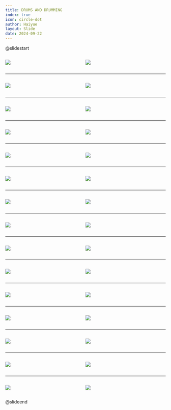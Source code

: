 ```yaml
---
title: DRUMS AND DRUMMING
index: true
icon: circle-dot
author: Haiyue
layout: Slide
date: 2024-09-22
---
```

 
@slidestart

<div style="display:flex">
<div style="flex:1">

![](https://raw.githubusercontent.com/yclord/reading/refs/heads/master/english/Level-T/DRUMS%20AND%20DRUMMING/001.webp)
</div>
<div style="flex:1">

![](https://raw.githubusercontent.com/yclord/reading/refs/heads/master/english/Level-T/DRUMS%20AND%20DRUMMING/002.webp)
</div>
</div>

---

<div style="display:flex">
<div style="flex:1">

![](https://raw.githubusercontent.com/yclord/reading/refs/heads/master/english/Level-T/DRUMS%20AND%20DRUMMING/003.webp)
</div>
<div style="flex:1">

![](https://raw.githubusercontent.com/yclord/reading/refs/heads/master/english/Level-T/DRUMS%20AND%20DRUMMING/004.webp)
</div>
</div>

---

<div style="display:flex">
<div style="flex:1">

![](https://raw.githubusercontent.com/yclord/reading/refs/heads/master/english/Level-T/DRUMS%20AND%20DRUMMING/005.webp)
</div>
<div style="flex:1">

![](https://raw.githubusercontent.com/yclord/reading/refs/heads/master/english/Level-T/DRUMS%20AND%20DRUMMING/006.webp)
</div>
</div>

---

<div style="display:flex">
<div style="flex:1">

![](https://raw.githubusercontent.com/yclord/reading/refs/heads/master/english/Level-T/DRUMS%20AND%20DRUMMING/007.webp)
</div>
<div style="flex:1">

![](https://raw.githubusercontent.com/yclord/reading/refs/heads/master/english/Level-T/DRUMS%20AND%20DRUMMING/008.webp)
</div>
</div>

---

<div style="display:flex">
<div style="flex:1">

![](https://raw.githubusercontent.com/yclord/reading/refs/heads/master/english/Level-T/DRUMS%20AND%20DRUMMING/009.webp)
</div>
<div style="flex:1">

![](https://raw.githubusercontent.com/yclord/reading/refs/heads/master/english/Level-T/DRUMS%20AND%20DRUMMING/010.webp)
</div>
</div>

---

<div style="display:flex">
<div style="flex:1">

![](https://raw.githubusercontent.com/yclord/reading/refs/heads/master/english/Level-T/DRUMS%20AND%20DRUMMING/011.webp)
</div>
<div style="flex:1">

![](https://raw.githubusercontent.com/yclord/reading/refs/heads/master/english/Level-T/DRUMS%20AND%20DRUMMING/012.webp)
</div>
</div>

---

<div style="display:flex">
<div style="flex:1">

![](https://raw.githubusercontent.com/yclord/reading/refs/heads/master/english/Level-T/DRUMS%20AND%20DRUMMING/013.webp)
</div>
<div style="flex:1">

![](https://raw.githubusercontent.com/yclord/reading/refs/heads/master/english/Level-T/DRUMS%20AND%20DRUMMING/014.webp)
</div>
</div>

---

<div style="display:flex">
<div style="flex:1">

![](https://raw.githubusercontent.com/yclord/reading/refs/heads/master/english/Level-T/DRUMS%20AND%20DRUMMING/015.webp)
</div>
<div style="flex:1">

![](https://raw.githubusercontent.com/yclord/reading/refs/heads/master/english/Level-T/DRUMS%20AND%20DRUMMING/016.webp)
</div>
</div>

---

<div style="display:flex">
<div style="flex:1">

![](https://raw.githubusercontent.com/yclord/reading/refs/heads/master/english/Level-T/DRUMS%20AND%20DRUMMING/017.webp)
</div>
<div style="flex:1">

![](https://raw.githubusercontent.com/yclord/reading/refs/heads/master/english/Level-T/DRUMS%20AND%20DRUMMING/018.webp)
</div>
</div>

---

<div style="display:flex">
<div style="flex:1">

![](https://raw.githubusercontent.com/yclord/reading/refs/heads/master/english/Level-T/DRUMS%20AND%20DRUMMING/019.webp)
</div>
<div style="flex:1">

![](https://raw.githubusercontent.com/yclord/reading/refs/heads/master/english/Level-T/DRUMS%20AND%20DRUMMING/020.webp)
</div>
</div>

---

<div style="display:flex">
<div style="flex:1">

![](https://raw.githubusercontent.com/yclord/reading/refs/heads/master/english/Level-T/DRUMS%20AND%20DRUMMING/021.webp)
</div>
<div style="flex:1">

![](https://raw.githubusercontent.com/yclord/reading/refs/heads/master/english/Level-T/DRUMS%20AND%20DRUMMING/022.webp)
</div>
</div>

---

<div style="display:flex">
<div style="flex:1">

![](https://raw.githubusercontent.com/yclord/reading/refs/heads/master/english/Level-T/DRUMS%20AND%20DRUMMING/023.webp)
</div>
<div style="flex:1">

![](https://raw.githubusercontent.com/yclord/reading/refs/heads/master/english/Level-T/DRUMS%20AND%20DRUMMING/024.webp)
</div>
</div>

---

<div style="display:flex">
<div style="flex:1">

![](https://raw.githubusercontent.com/yclord/reading/refs/heads/master/english/Level-T/DRUMS%20AND%20DRUMMING/025.webp)
</div>
<div style="flex:1">

![](https://raw.githubusercontent.com/yclord/reading/refs/heads/master/english/Level-T/DRUMS%20AND%20DRUMMING/026.webp)
</div>
</div>

---

<div style="display:flex">
<div style="flex:1">

![](https://raw.githubusercontent.com/yclord/reading/refs/heads/master/english/Level-T/DRUMS%20AND%20DRUMMING/027.webp)
</div>
<div style="flex:1">

![](https://raw.githubusercontent.com/yclord/reading/refs/heads/master/english/Level-T/DRUMS%20AND%20DRUMMING/028.webp)
</div>
</div>

---

<div style="display:flex">
<div style="flex:1">

![](https://raw.githubusercontent.com/yclord/reading/refs/heads/master/english/Level-T/DRUMS%20AND%20DRUMMING/029.webp)
</div>
<div style="flex:1">

![](https://raw.githubusercontent.com/yclord/reading/refs/heads/master/english/Level-T/DRUMS%20AND%20DRUMMING/030.webp)
</div>
</div>

@slideend